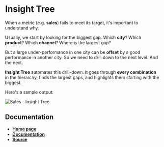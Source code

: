 # Insight Tree

When a metric (e.g. **sales**) fails to meet its target, it's important to understand why.

Usually, we start by looking for the biggest gap. Which **city**? Which **product**? Which **channel**? Where is the largest gap?

But a large under-performance in one city can be **offset** by a good performance in another city.
So we need to drill down to the next level. And the next.

**Insight Tree** automates this drill-down. It goes through **every combination** in the hierarchy,
finds the largest gaps, and highlights them starting with the biggest.

Here's a sample output:

![Sales - Insight Tree](https://gramener.com/insighttree/docs/sales.gif)

## Documentation

- [**Home page**](https://gramener.com/insighttree/)
- [**Documentation**](https://gramener.com/insighttree/docs/)
- [**Source**](https://code.gramener.com/cto/insighttree/)
